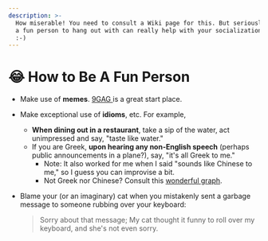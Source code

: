 ```yaml
---
description: >-
  How miserable! You need to consult a Wiki page for this. But seriously, being
  a fun person to hang out with can really help with your socialization. Read on
  :-)
---
```


# 😂 How to Be A Fun Person

* Make use of **memes**. [9GAG ](www.9gag.com)is a great start place.
* Make exceptional use of **idioms**, etc. For example,
  * **When dining out in a restaurant**, take a sip of the water, act unimpressed and say, "taste like water."
  * If you are Greek, **upon hearing any non-English speech** \(perhaps public announcements in a plane?\), say, "it's all Greek to me."
    * Note: It also worked for me when I said "sounds like Chinese to me," so I guess you can improvise a bit.
    * Not Greek nor Chinese? Consult this [wonderful graph](https://languagelog.ldc.upenn.edu/nll/?p=1024).
* Blame your \(or an imaginary\) cat when you mistakenly sent a garbage message to someone rubbing over your keyboard: 

  > Sorry about that message; My cat thought it funny to roll over my keyboard, and she's not even sorry.





